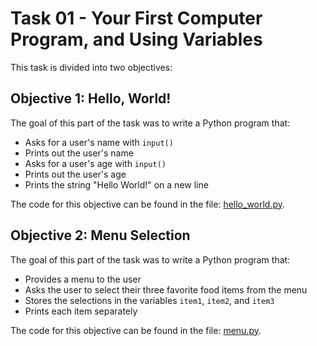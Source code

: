# Task 01 - Your First Computer Program, and Using Variables

This task is divided into two objectives:

## Objective 1: Hello, World!

The goal of this part of the task was to write a Python program that:

- Asks for a user's name with `input()`
- Prints out the user's name
- Asks for a user's age with `input()`
- Prints out the user's age
- Prints the string "Hello World!" on a new line

The code for this objective can be found in the file: [hello_world.py](https://github.com/G-o-r-a-n/Learning-Python/blob/main/Task%2001%20-%20Your%20First%20Computer%20Program%2C%20and%20Using%20Variables/hello_world.py).

## Objective 2: Menu Selection

The goal of this part of the task was to write a Python program that:

- Provides a menu to the user
- Asks the user to select their three favorite food items from the menu
- Stores the selections in the variables `item1`, `item2`, and `item3`
- Prints each item separately

The code for this objective can be found in the file: [menu.py](https://github.com/G-o-r-a-n/Learning-Python/blob/main/Task%2001%20-%20Your%20First%20Computer%20Program%2C%20and%20Using%20Variables/menu.py).